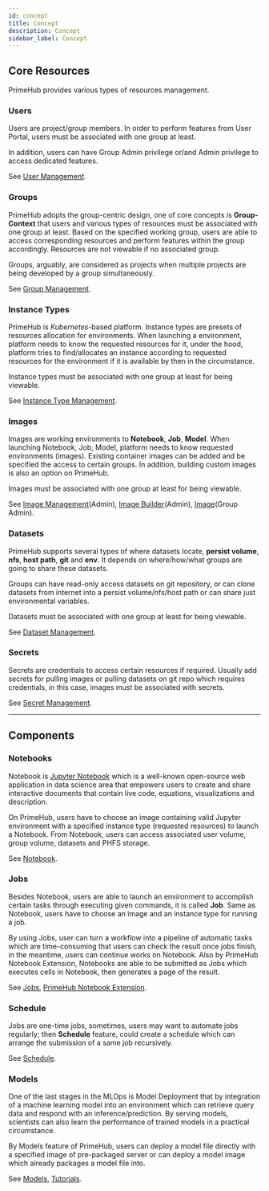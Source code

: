 ```yaml
---
id: concept
title: Concept
description: Concept
sidebar_label: Concept
---
```


## Core Resources

PrimeHub provides various types of resources management.

### Users

Users are project/group members. In order to perform features from User Portal, users must be associated with one group at least. 

In addition, users can have Group Admin privilege or/and Admin privilege to access dedicated features.

See [User Management](guide_manual/admin-user).

### Groups

PrimeHub adopts the group-centric design, one of core concepts is **Group-Context** that users and various types of resources must be associated with one group at least. Based on the specified working group, users are able to access corresponding resources and perform features within the group accordingly. Resources are not viewable if no associated group.

Groups, arguably, are considered as projects when multiple projects are being developed by a group simultaneously.

See [Group Management](guide_manual/admin-group).

### Instance Types

PrimeHub is *Kubernetes*-based platform. Instance types are presets of resources allocation for environments. When launching a environment, platform needs to know the requested resources for it, under the hood, platform tries to find/allocates an instance according to requested resources for the environment if it is available by then in the circumstance. 

Instance types must be associated with one group at least for being viewable.

See [Instance Type Management](guide_manual/admin-instancetype).

### Images

Images are working environments to **Notebook**, **Job**, **Model**. When launching Notebook, Job, Model, platform needs to know requested environments (images). Existing container images can be added and be specified the access to certain groups. In addition, building custom images is also an option on PrimeHub.

Images must be associated with one group at least for being viewable.

See [Image Management](guide_manual/admin-image)(Admin), [Image Builder](guide_manual/admin-build-image)(Admin), [Image](group-image)(Group Admin).


### Datasets

PrimeHub supports several types of where datasets locate, **persist volume**, **nfs**, **host path**, **git** and **env**. It depends on where/how/what groups are going to share these datasets.

Groups can have read-only access datasets on git repository, or can clone datasets from internet into a persist volume/nfs/host path or can share just environmental variables.

Datasets must be associated with one group at least for being viewable.

See [Dataset Management](guide_manual/admin-dataset).

### Secrets

Secrets are credentials to access certain resources if required. Usually add secrets for pulling images or pulling datasets on git repo which requires credentials, in this case, images must be associated with secrets.

See [Secret Management](guide_manual/admin-secret).

---

## Components

### Notebooks

Notebook is [Jupyter Notebook](https://jupyter.org/) which is a well-known open-source web application in data science area that empowers users to create and share interactive documents that contain live code, equations, visualizations and description.

On PrimeHub, users have to choose an image containing valid Jupyter environment with a specified instance type (requested resources) to launch a Notebook. From Notebook, users can access associated user volume, group volume, datasets and PHFS storage.

See [Notebook](quickstart/launch-project).

### Jobs

Besides Notebook, users are able to launch an environment to accomplish certain tasks through executing given commands, it is called **Job**. Same as Notebook, users have to choose an image and an instance type for running a job.

By using Jobs, user can turn a workflow into a pipeline of automatic tasks which are time-consuming that users can check the result once jobs finish, in the meantime, users can continue works on Notebook. Also by PrimeHub Notebook Extension, Notebooks are able to be submitted as Jobs which executes cells in Notebook, then generates a page of the result.

See [Jobs](job-submission-feature), [PrimeHub Notebook Extension](ph-notebook-extension).

### Schedule

Jobs are one-time jobs, sometimes, users may want to automate jobs regularly; then **Schedule** feature, could create a schedule which can arrange the submission of a same job recursively.

See [Schedule](job-scheduling-feature).

### Models

One of the last stages in the MLOps is Model Deployment that by integration of a machine learning model into an environment which can retrieve query data and respond with an inference/prediction. By serving models, scientists can also learn the performance of trained models in a practical circumstance.

By Models feature of PrimeHub, users can deploy a model file directly with a specified image of pre-packaged server or can deploy a model image which already packages a model file into.

See [Models](model-deployment-feature), [Tutorials](model-deployment-tutorial-concepts).
